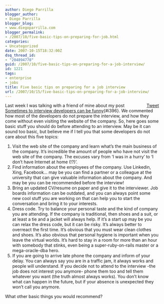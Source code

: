 ```yaml
---
author: Diego Parrilla
blogger_author:
- Diego Parrilla
blogger_blog:
- www.diegoparrilla.com
blogger_permalink:
- /2007/10/five-basic-tips-on-preparing-for-job.html
categories:
- Uncategorized
date: 2007-10-15T18:32:00Z
dsq_thread_id:
- "204894778"
guid: /2007/10/five-basic-tips-on-preparing-for-a-job-interview/
id: 1221
tags:
- enterprise
- jobs
title: Five basic tips on preparing for a job interview
url: /2007/10/15/five-basic-tips-on-preparing-for-a-job-interview/
---
```


<div style="float: right; margin-left: 10px;">
  <a href="https://twitter.com/share" class="twitter-share-button" data-via="nubeblog" data-hashtags="enterprise,jobs" data-count="vertical" data-url="/2007/10/15/five-basic-tips-on-preparing-for-a-job-interview/">Tweet</a>
</div>

Last week I was talking with a friend of mine about my post [Sometimes to interview developers can be funny](http://www.diegoparrilla.com/2007/08/sometimes-to-interview-developers-can.html "Sometimes to interview developers can be funny"){#i396}. We commented how most of the developers do not prepare the interview, and how they come without even visiting the website of the company. So, here goes some basic stuff you should do before attending to an interview. May be it can sound too basic, but believe me if I tell you that some developers do not care about this five topics: 

  1. Visit the web site of the company and learn what&#8217;s the main business of the company. It&#8217;s incredible the amount of people who have not visit the web site of the company. The excuses vary from &#8216;I was in a hurry&#8217; to &#8216;I don&#8217;t have Internet at home (!?)&#8217;.
  2. Find information about the employees of the company. Use <span class="misspell" suggestions="Linked in,Linked-in,Linked,Linden,Lindon">Linkedin</span>, <span class="misspell" suggestions="Xingu,Zing,Sing,Bing,King">Xing</span>, <span class="misspell" suggestions="Face book,Face-book,Casebook,Passbook,Forsook">Facebook</span>&#8230; may be you can find a partner or a colleague at the university that can give valuable information about the company. And may be you can be recommended before the interview!
  3. Bring an updated CV/resume on paper and give it to the interviewer. Job boards information can be outdated, and you can always point some new cool stuff you are working on that can help you to start the conversation and bring it to your interests.
  4. Dress code. Try to balance your personal taste and the kind of company you are attending. If the company is traditional, then shoes and a suit, or at least a tie and a jacket will always help. If it&#8217;s a start up may be you can relax the dress code, but it can be risky. It&#8217;s always better to overreact the first time. It&#8217;s obvious that you must wear clean clothes and shoes. It&#8217;s also obvious that personal hygiene is important when you leave the virtual worlds. It&#8217;s hard to stay in a room for more than an hour with somebody that stinks, even being a super-ruby-on-rails master or a mega-oracle-<span class="misspell" suggestions="dab,dB,db,DNA,SBA">dba</span> hero.
  5. If you are going to arrive late phone the company and inform of your delay. You can always say you are in a traffic jam, it always works and people will understand. If you decide not to attend to the interview -the job does not interest you anymore- phone them too and tell them whatever you want (the truth almost always works). You don&#8217;t know what can happen in the future, but if your absence is unexpected they won&#8217;t call you anymore.

What other basic things you would recommend?
